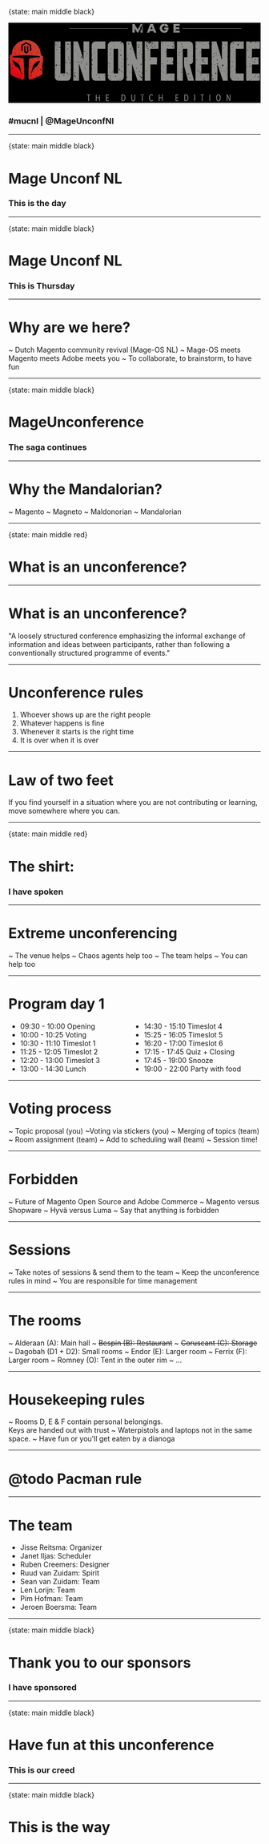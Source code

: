 {state: main middle black}

<img class="img-responsive" src="/images/mucnl/mageuc-logo.webp" />

### \#mucnl | @MageUnconfNl

---
{state: main middle black}

# Mage Unconf NL

### This is the day

---
{state: main middle black}

# Mage Unconf NL

### This is Thursday

---

# Why are we here?

~ Dutch Magento community revival (Mage-OS NL)
~ Mage-OS meets Magento meets Adobe meets you
~ To collaborate, to brainstorm, to have fun

---
{state: main middle black}

# MageUnconference

### The saga continues

---

# Why the Mandalorian?

~ Magento
~ Magneto
~ Maldonorian
~ Mandalorian

---
{state: main middle red}

# What is an unconference?

---

# What is an unconference?

"A loosely structured conference emphasizing the informal exchange of information and ideas between participants, rather
than following a conventionally structured programme of events."

---

# Unconference rules

1. Whoever shows up are the right people
2. Whatever happens is fine
3. Whenever it starts is the right time
4. It is over when it is over

---

# Law of two feet

If you find yourself in a situation where you are not contributing or learning, move somewhere where you can.

---
{state: main middle red}

# The shirt:

### I have spoken

---

# Extreme unconferencing

~ The venue helps
~ Chaos agents help too
~ The team helps
~ You can help too

---

# Program day 1

<ul style="column-count: 2">
<li>09:30 - 10:00 Opening</li>
<li>10:00 - 10:25 Voting</li>
<li>10:30 - 11:10 Timeslot 1</li>
<li>11:25 - 12:05 Timeslot 2</li>
<li>12:20 - 13:00 Timeslot 3</li>
<li>13:00 - 14:30 Lunch</li>
<li>14:30 - 15:10 Timeslot 4</li>
<li>15:25 - 16:05 Timeslot 5</li>
<li>16:20 - 17:00 Timeslot 6</li>
<li>17:15 - 17:45 Quiz + Closing</li>
<li>17:45 - 19:00 Snooze</li>
<li>19:00 - 22:00 Party with food</li>
</ul>

---

# Voting process

~ Topic proposal (you)
~Voting via stickers (you)
~ Merging of topics (team)
~ Room assignment (team)
~ Add to scheduling wall (team)
~ Session time!

---

# Forbidden

~ Future of Magento Open Source and Adobe Commerce
~ Magento versus Shopware
~ Hyvä versus Luma
~ Say that anything is forbidden

---

# Sessions

~ Take notes of sessions & send them to the team
~ Keep the unconference rules in mind
~ You are responsible for time management

---

# The rooms

~ Alderaan (A): Main hall
~ ~~Bespin (B): Restaurant~~
~ ~~Coruscant (C): Storage~~
~ Dagobah (D1 + D2): Small rooms
~ Endor (E): Larger room
~ Ferrix (F): Larger room
~ Romney (O): Tent in the outer rim
~ ...

---

# Housekeeping rules

~ Rooms D, E & F contain personal belongings.<br/>Keys are handed out with trust
~ Waterpistols and laptops not in the same space.
~ Have fun or you'll get eaten by a dianoga

---

# @todo Pacman rule

---

# The team

- Jisse Reitsma: Organizer 
- Janet Iljas: Scheduler
- Ruben Creemers: Designer
- Ruud van Zuidam: Spirit
- Sean van Zuidam: Team
- Len Lorijn: Team
- Pim Hofman: Team
- Jeroen Boersma: Team

---
{state: main middle black}

# Thank you to our sponsors

### I have sponsored

---
{state: main middle black}

# Have fun at this unconference

### This is our creed

---
{state: main middle black}

# This is the way

